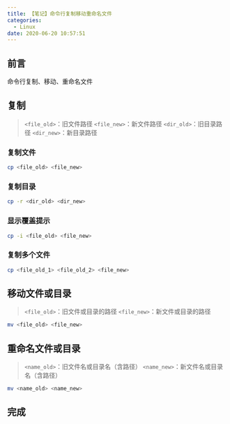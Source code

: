 ```yaml
---
title: 【笔记】命令行复制移动重命名文件
categories:
  - Linux
date: 2020-06-20 10:57:51
---
```


## 前言

命令行复制、移动、重命名文件

<!-- more -->

## 复制

> `<file_old>`：旧文件路径
> `<file_new>`：新文件路径
> `<dir_old>`：旧目录路径
> `<dir_new>`：新目录路径

### 复制文件

``` sh
cp <file_old> <file_new>
```

### 复制目录

``` sh
cp -r <dir_old> <dir_new>
```

### 显示覆盖提示

``` sh
cp -i <file_old> <file_new>
```

### 复制多个文件

``` sh
cp <file_old_1> <file_old_2> <file_new>
```

## 移动文件或目录

> `<file_old>`：旧文件或目录的路径
> `<file_new>`：新文件或目录的路径

``` sh
mv <file_old> <file_new>
```

## 重命名文件或目录

> `<name_old>`：旧文件名或目录名（含路径）
> `<name_new>`：新文件名或目录名（含路径）

``` sh
mv <name_old> <name_new>
```

## 完成

